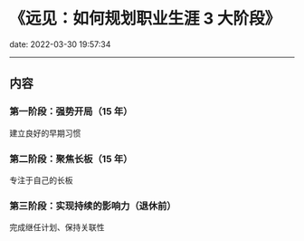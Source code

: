 # 《远见：如何规划职业生涯 3 大阶段》

date: 2022-03-30 19:57:34

---

## 内容

### 第一阶段：强势开局（15 年）

建立良好的早期习惯

### 第二阶段：聚焦长板（15 年）

专注于自己的长板

### 第三阶段：实现持续的影响力（退休前）

完成继任计划、保持关联性


